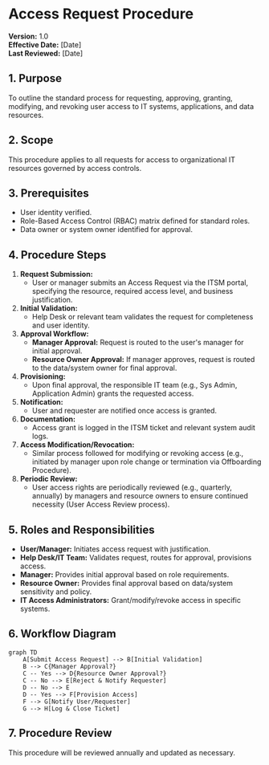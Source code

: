 # Access Request Procedure

**Version:** 1.0  
**Effective Date:** [Date]  
**Last Reviewed:** [Date]

## 1. Purpose

To outline the standard process for requesting, approving, granting, modifying, and revoking user access to IT systems, applications, and data resources.

## 2. Scope

This procedure applies to all requests for access to organizational IT resources governed by access controls.

## 3. Prerequisites

*   User identity verified.
*   Role-Based Access Control (RBAC) matrix defined for standard roles.
*   Data owner or system owner identified for approval.

## 4. Procedure Steps

1.  **Request Submission:**  
    *   User or manager submits an Access Request via the ITSM portal, specifying the resource, required access level, and business justification.
2.  **Initial Validation:**  
    *   Help Desk or relevant team validates the request for completeness and user identity.
3.  **Approval Workflow:**  
    *   **Manager Approval:** Request is routed to the user's manager for initial approval.
    *   **Resource Owner Approval:** If manager approves, request is routed to the data/system owner for final approval.
4.  **Provisioning:**  
    *   Upon final approval, the responsible IT team (e.g., Sys Admin, Application Admin) grants the requested access.
5.  **Notification:**  
    *   User and requester are notified once access is granted.
6.  **Documentation:**  
    *   Access grant is logged in the ITSM ticket and relevant system audit logs.
7.  **Access Modification/Revocation:**  
    *   Similar process followed for modifying or revoking access (e.g., initiated by manager upon role change or termination via Offboarding Procedure).
8.  **Periodic Review:**  
    *   User access rights are periodically reviewed (e.g., quarterly, annually) by managers and resource owners to ensure continued necessity (User Access Review process).

## 5. Roles and Responsibilities

*   **User/Manager:** Initiates access request with justification.
*   **Help Desk/IT Team:** Validates request, routes for approval, provisions access.
*   **Manager:** Provides initial approval based on role requirements.
*   **Resource Owner:** Provides final approval based on data/system sensitivity and policy.
*   **IT Access Administrators:** Grant/modify/revoke access in specific systems.

## 6. Workflow Diagram

```mermaid
graph TD
    A[Submit Access Request] --> B[Initial Validation]
    B --> C{Manager Approval?}
    C -- Yes --> D{Resource Owner Approval?}
    C -- No --> E[Reject & Notify Requester]
    D -- No --> E
    D -- Yes --> F[Provision Access]
    F --> G[Notify User/Requester]
    G --> H[Log & Close Ticket]
```

## 7. Procedure Review

This procedure will be reviewed annually and updated as necessary. 